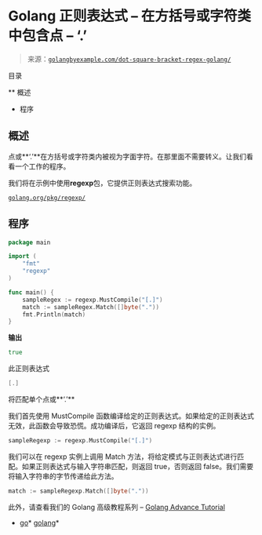 <!--yml  

分类：未分类  

日期：2024-10-13 06:35:17  

-->  

# Golang 正则表达式 – 在方括号或字符类中包含点 – ‘.’  

> 来源：[`golangbyexample.com/dot-square-bracket-regex-golang/`](https://golangbyexample.com/dot-square-bracket-regex-golang/)  

目录  

**   概述  

+   程序

## **概述**  

点或**‘.’**在方括号或字符类内被视为字面字符。在那里面不需要转义。让我们看看一个工作的程序。  

我们将在示例中使用**regexp**包，它提供正则表达式搜索功能。  

[`golang.org/pkg/regexp/`](https://golang.org/pkg/regexp/)  

## **程序**

```go
package main

import (
    "fmt"
    "regexp"
)

func main() {
    sampleRegex := regexp.MustCompile("[.]")
    match := sampleRegex.Match([]byte("."))
    fmt.Println(match)
}
```

**输出**  

```go
true
```

此正则表达式  

```go
[.]
```

将匹配单个点或**‘.’**  

我们首先使用 MustCompile 函数编译给定的正则表达式。如果给定的正则表达式无效，此函数会导致恐慌。成功编译后，它返回 regexp 结构的实例。  

```go
sampleRegexp := regexp.MustCompile("[.]")
```

我们可以在 regexp 实例上调用 Match 方法，将给定模式与正则表达式进行匹配。如果正则表达式与输入字符串匹配，则返回 true，否则返回 false。我们需要将输入字符串的字节传递给此方法。  

```go
match := sampleRegexp.Match([]byte("."))
```

此外，请查看我们的 Golang 高级教程系列 – [Golang Advance Tutorial](https://golangbyexample.com/golang-comprehensive-tutorial/)  

+   [go](https://golangbyexample.com/tag/go/)*   [golang](https://golangbyexample.com/tag/golang/)*  
